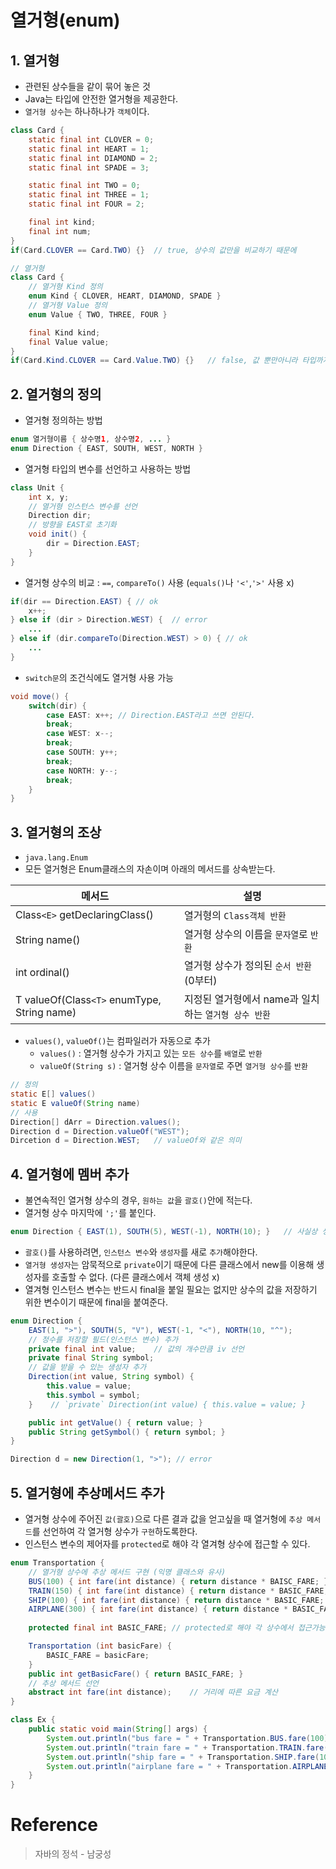 # 열거형(enum)

## 1. 열거형
- 관련된 상수들을 같이 묶어 놓은 것
- Java는 타입에 안전한 열거형을 제공한다.
- `열거형 상수`는 하나하나가 `객체`이다.

```java
class Card {
    static final int CLOVER = 0;
    static final int HEART = 1;
    static final int DIAMOND = 2;
    static final int SPADE = 3;

    static final int TWO = 0;
    static final int THREE = 1;
    static final int FOUR = 2;

    final int kind;
    final int num;
}
if(Card.CLOVER == Card.TWO) {}  // true, 상수의 값만을 비교하기 때문에 

// 열거형
class Card {
    // 열거형 Kind 정의
    enum Kind { CLOVER, HEART, DIAMOND, SPADE }
    // 열거형 Value 정의
    enum Value { TWO, THREE, FOUR }

    final Kind kind;
    final Value value;
}
if(Card.Kind.CLOVER == Card.Value.TWO) {}   // false, 값 뿐만아니라 타입까지 비교
```

## 2. 열거형의 정의

- 열거형 정의하는 방법

```java
enum 열거형이름 { 상수명1, 상수명2, ... }
enum Direction { EAST, SOUTH, WEST, NORTH }
```

- 열거형 타입의 변수를 선언하고 사용하는 방법
```java
class Unit {
    int x, y;
    // 열거형 인스턴스 변수를 선언
    Direction dir;
    // 방향을 EAST로 초기화
    void init() {
        dir = Direction.EAST;
    }
}
```

- 열거형 상수의 비교
: `==`, `compareTo()` 사용 (`equals()`나 `'<'`,`'>'` 사용 x)
```java
if(dir == Direction.EAST) { // ok
    x++;
} else if (dir > Direction.WEST) {  // error
    ...
} else if (dir.compareTo(Direction.WEST) > 0) { // ok
    ...
}
```

- `switch문`의 조건식에도 열거형 사용 가능
```java
void move() {
    switch(dir) {
        case EAST: x++; // Direction.EAST라고 쓰면 안된다.
        break;
        case WEST: x--;
        break;
        case SOUTH: y++;
        break;
        case NORTH: y--;
        break;
    }
}
```

## 3. 열거형의 조상
- `java.lang.Enum`
- 모든 열거형은 Enum클래스의 자손이며 아래의 메서드를 상속받는다.

| 메서드 | 설명 |
|---|---|
| Class`<E>` getDeclaringClass() | 열거형의 `Class객체 반환` |
| String name() | 열거형 상수의 이름을 `문자열`로 `반환` |
| int ordinal() | 열거형 상수가 정의된 `순서 반환` (0부터) |
| T valueOf(Class`<T>` enumType, String name) | 지정된 열거형에서 name과 일치하는 `열거형 상수 반환` |

- `values()`, `valueOf()`는 컴파일러가 자동으로 추가
    + `values()` : 열거형 상수가 가지고 있는 `모든 상수`를 `배열`로 `반환`
    + `valueOf(String s)` : 열거형 상수 이름을 `문자열`로 주면 `열거형 상수`를 `반환`
```java
// 정의
static E[] values()
static E valueOf(String name)
// 사용
Direction[] dArr = Direction.values();
Direction d = Direction.valueOf("WEST");
Dircetion d = Direction.WEST;   // valueOf와 같은 의미
```

## 4. 열거형에 멤버 추가

- 불연속적인 열거형 상수의 경우, `원하는 값`을 `괄호()`안에 적는다.
- 열거형 상수 마지막에 `';'`를 붙인다.

```java
enum Direction { EAST(1), SOUTH(5), WEST(-1), NORTH(10); }   // 사실상 생성자 호출
```

- `괄호()`를 사용하려면, `인스턴스 변수`와 `생성자`를 새로 `추가`해야한다.
- `열거형 생성자`는 암묵적으로 `private`이기 때문에 다른 클래스에서 new를 이용해 생성자를 호출할 수 없다. (다른 클래스에서 객체 생성 x)
- 열겨형 인스턴스 변수는 반드시 final을 붙일 필요는 없지만 상수의 값을 저장하기 위한 변수이기 때문에 final을 붙여준다.
```java
enum Direction {
    EAST(1, ">"), SOUTH(5, "V"), WEST(-1, "<"), NORTH(10, "^");
    // 정수를 저장할 필드(인스턴스 변수) 추가
    private final int value;    // 값의 개수만큼 iv 선언
    private final String symbol;
    // 값을 받을 수 있는 생성자 추가
    Direction(int value, String symbol) { 
        this.value = value;
        this.symbol = symbol; 
    }    // `private` Direction(int value) { this.value = value; }

    public int getValue() { return value; }
    public String getSymbol() { return symbol; }
}

Direction d = new Direction(1, ">"); // error
```

## 5. 열거형에 추상메서드 추가
- 열거형 상수에 주어진 `값(괄호)`으로 다른 결과 값을 얻고싶을 때 열거형에 `추상 메서드`를 선언하여 각 열거형 상수가 `구현`하도록한다.
- 인스턴스 변수의 제어자를 `protected`로 해야 각 열겨형 상수에 접근할 수 있다.
```java
enum Transportation {
    // 열거형 상수에 추상 메서드 구현 (익명 클래스와 유사)
    BUS(100) { int fare(int distance) { return distance * BAISC_FARE; } },
    TRAIN(150) { int fare(int distance) { return distance * BASIC_FARE; } },
    SHIP(100) { int fare(int distance) { return distance * BASIC_FARE; } },
    AIRPLANE(300) { int fare(int distance) { return distance * BASIC_FARE; } };
    
    protected final int BASIC_FARE; // protected로 해야 각 상수에서 접근가능

    Transportation (int basicFare) {
        BASIC_FARE = basicFare;
    }
    public int getBasicFare() { return BASIC_FARE; }
    // 추상 메서드 선언
    abstract int fare(int distance);    // 거리에 따른 요금 계산
}

class Ex {
    public static void main(String[] args) {
        System.out.println("bus fare = " + Transportation.BUS.fare(100));   // distance = 100
        System.out.println("train fare = " + Transportation.TRAIN.fare(100));
        System.out.println("ship fare = " + Transportation.SHIP.fare(100));
        System.out.println("airplane fare = " + Transportation.AIRPLANE.fare(100));
    }
}
```

# Reference
> 자바의 정석 - 남궁성
